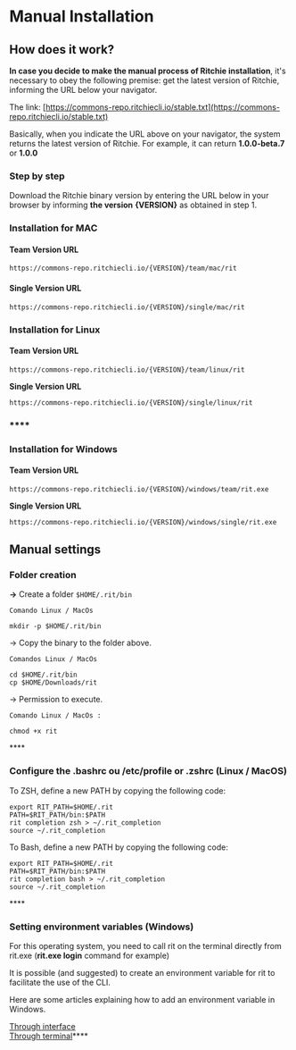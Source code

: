 # Manual Installation

## How does it work? 

**In case you decide to make the manual process of Ritchie installation**, it's necessary to obey the following premise: get the latest version of Ritchie, informing the URL below your navigator. 

The link: [https://commons-repo.ritchiecli.io/stable.txt](https://commons-repo.ritchiecli.io/stable.txt)

Basically, when you indicate the URL above on your navigator, the system returns the latest version of Ritchie. For example, it can return **1.0.0-beta.7** or **1.0.0**  


### Step by step 

Download the Ritchie binary version by entering the URL below in your browser by informing **the version** **{VERSION}** as obtained in step 1.

### **Installation for MAC**

#### **Team Version URL**

```text
https://commons-repo.ritchiecli.io/{VERSION}/team/mac/rit
```

#### Single Version URL

```text
https://commons-repo.ritchiecli.io/{VERSION}/single/mac/rit
```



### **Installation for Linux**

#### **Team Version URL**

```text
https://commons-repo.ritchiecli.io/{VERSION}/team/linux/rit
```

**Single Version URL**

```text
https://commons-repo.ritchiecli.io/{VERSION}/single/linux/rit
```

### \*\*\*\*

### **Installation for Windows** 

#### **Team Version URL**

```text
https://commons-repo.ritchiecli.io/{VERSION}/windows/team/rit.exe
```

**Single Version URL**

```text
https://commons-repo.ritchiecli.io/{VERSION}/windows/single/rit.exe
```

## **Manual settings** 

### **Folder creation**

**→** Create a folder  `$HOME/.rit/bin`

```text
Comando Linux / MacOs

mkdir -p $HOME/.rit/bin
```

→ Copy the binary to the folder above.

```text
Comandos Linux / MacOs

cd $HOME/.rit/bin 
cp $HOME/Downloads/rit
```

→ Permission to execute. 

```
Comando Linux / MacOs : 

chmod +x rit
```

\*\*\*\*

### **Configure the .bashrc ou /etc/profile or .zshrc \(Linux / MacOS\)**

To ZSH, define a new PATH by copying the following code:

```text
export RIT_PATH=$HOME/.rit
PATH=$RIT_PATH/bin:$PATH
rit completion zsh > ~/.rit_completion
source ~/.rit_completion
```

To Bash, define a new PATH by copying the following code:

```text
export RIT_PATH=$HOME/.rit
PATH=$RIT_PATH/bin:$PATH
rit completion bash > ~/.rit_completion
source ~/.rit_completion
```

\*\*\*\*

### Setting environment variables \(Windows\)

For this operating system, you need to call rit on the terminal directly from rit.exe \(**rit.exe login** command for example\) 

It is possible \(and suggested\) to create an environment variable for rit to facilitate the use of the CLI. 

Here are some articles explaining how to add an environment variable in Windows.

[Through interface](https://professor-falken.com/pt/windows/como-configurar-la-ruta-y-las-variables-de-entorno-en-windows-10/)  
[Through terminal](https://devcontent.com.br/artigos/windows/o-que-sao-como-alterar-criar-excluir-variaveis-de-ambiente)\*\*\*\*

